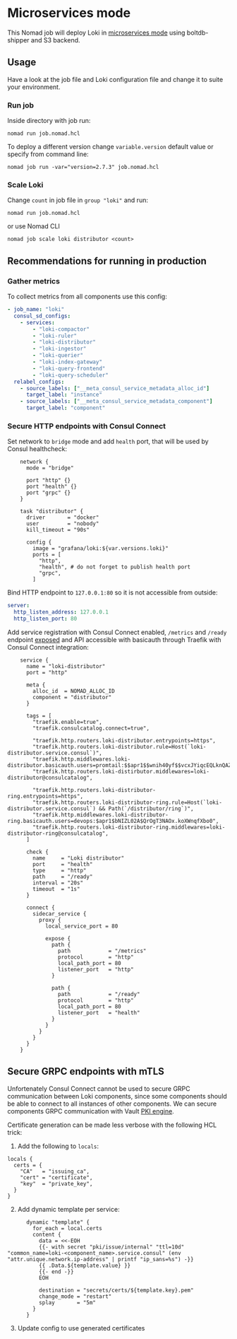 # Microservices mode

This Nomad job will deploy Loki in
[microservices mode](https://grafana.com/docs/loki/latest/fundamentals/architecture/deployment-modes/#microservices-mode)
using boltdb-shipper and S3 backend.

## Usage

Have a look at the job file and Loki configuration file and change it to suite
your environment.

### Run job

Inside directory with job run:

```shell
nomad run job.nomad.hcl
```

To deploy a different version change `variable.version` default value or
specify from command line:

```shell
nomad job run -var="version=2.7.3" job.nomad.hcl
```

### Scale Loki

Change `count` in job file in `group "loki"` and run:

```shell
nomad run job.nomad.hcl
```

or use Nomad CLI

```shell
nomad job scale loki distributor <count>
```

## Recommendations for running in production

### Gather metrics

To collect metrics from all components use this config:

```yaml
- job_name: "loki"
  consul_sd_configs:
    - services:
        - "loki-compactor"
        - "loki-ruler"
        - "loki-distributor"
        - "loki-ingestor"
        - "loki-querier"
        - "loki-index-gateway"
        - "loki-query-frontend"
        - "loki-query-scheduler"
  relabel_configs:
    - source_labels: ["__meta_consul_service_metadata_alloc_id"]
      target_label: "instance"
    - source_labels: ["__meta_consul_service_metadata_component"]
      target_label: "component"
```

### Secure HTTP endpoints with Consul Connect

Set network to `bridge` mode and add `health` port, that will be used by Consul
healthcheck:

```hcl
    network {
      mode = "bridge"

      port "http" {}
      port "health" {}
      port "grpc" {}
    }
```

```hcl
    task "distributor" {
      driver       = "docker"
      user         = "nobody"
      kill_timeout = "90s"

      config {
        image = "grafana/loki:${var.versions.loki}"
        ports = [
          "http",
          "health", # do not forget to publish health port
          "grpc",
        ]
```

Bind HTTP endpoint to `127.0.0.1:80` so it is not accessible from outside:

```yml
server:
  http_listen_address: 127.0.0.1
  http_listen_port: 80
```

Add service registration with Consul Connect enabled, `/metrics` and `/ready`
endpoint [exposed](https://www.nomadproject.io/docs/job-specification/expose)
and API accessible with basicauth through Traefik with Consul Connect
integration:

```hcl
    service {
      name = "loki-distributor"
      port = "http"

      meta {
        alloc_id  = NOMAD_ALLOC_ID
        component = "distributor"
      }

      tags = [
        "traefik.enable=true",
        "traefik.consulcatalog.connect=true",

        "traefik.http.routers.loki-distributor.entrypoints=https",
        "traefik.http.routers.loki-distributor.rule=Host(`loki-distributor.service.consul`)",
        "traefik.http.middlewares.loki-distributor.basicauth.users=promtail:$$apr1$$wnih40yf$$vcxJYiqcEQLknQAZcpy/I1",
        "traefik.http.routers.loki-distirbutor.middlewares=loki-distributor@consulcatalog",

        "traefik.http.routers.loki-distributor-ring.entrypoints=https",
        "traefik.http.routers.loki-distributor-ring.rule=Host(`loki-distributor.service.consul`) && Path(`/distributor/ring`)",
        "traefik.http.middlewares.loki-distributor-ring.basicauth.users=devops:$apr1$bNIZL02A$QrOgT3NAOx.koXWnqfXbo0",
        "traefik.http.routers.loki-distributor-ring.middlewares=loki-distributor-ring@consulcatalog",
      ]

      check {
        name     = "Loki distributor"
        port     = "health"
        type     = "http"
        path     = "/ready"
        interval = "20s"
        timeout  = "1s"
      }

      connect {
        sidecar_service {
          proxy {
            local_service_port = 80

            expose {
              path {
                path            = "/metrics"
                protocol        = "http"
                local_path_port = 80
                listener_port   = "http"
              }

              path {
                path            = "/ready"
                protocol        = "http"
                local_path_port = 80
                listener_port   = "health"
              }
            }
          }
        }
      }
    }
```

## Secure GRPC endpoints with mTLS

Unfortenately Consul Connect cannot be used to secure GRPC communication between
Loki components, since some components should be able to connect to all
instances of other components. We can secure components GRPC communication with
Vault [PKI engine](https://www.vaultproject.io/docs/secrets/pki).

Certificate generation can be made less verbose with the following HCL trick:

1. Add the following to `locals`:

```hcl
locals {
  certs = {
    "CA"   = "issuing_ca",
    "cert" = "certificate",
    "key"  = "private_key",
  }
}
```

2. Add dynamic template per service:

```hcl
      dynamic "template" {
        for_each = local.certs
        content {
          data = <<-EOH
          {{- with secret "pki/issue/internal" "ttl=10d" "common_name=loki-<component_name>.service.consul" (env "attr.unique.network.ip-address" | printf "ip_sans=%s") -}}
          {{ .Data.${template.value} }}
          {{- end -}}
          EOH

          destination = "secrets/certs/${template.key}.pem"
          change_mode = "restart"
          splay       = "5m"
        }
      }
```

3. Update config to use generated certificates
